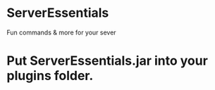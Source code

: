 # ServerEssentials
Fun commands &amp; more for your sever 
# Put ServerEssentials.jar into your plugins folder.
